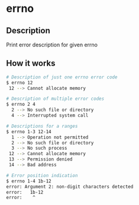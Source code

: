 # errno

## Description

Print error description for given errno

## How it works


```bash
# Description of just one errno error code
$ errno 12
 12 --> Cannot allocate memory

# Description of multiple error codes
$ errno 2 4
  2 --> No such file or directory
  4 --> Interrupted system call

# Descriptions for a ranges
$ errno 1-3 12-14
  1 --> Operation not permitted
  2 --> No such file or directory
  3 --> No such process
 12 --> Cannot allocate memory
 13 --> Permission denied
 14 --> Bad address

# Error position indication
$ errno 1-4 1b-12
error: Argument 2: non-digit characters detected
error:   1b-12
error:    ^
```
